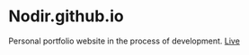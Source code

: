 # Nodir.github.io

Personal portfolio website in the process of development. <a href="https://nodir-any.github.io/NodIr/" target="_blank">Live</a>
